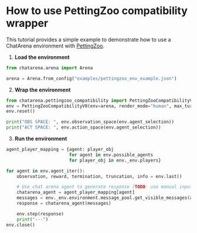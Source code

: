 # How to use PettingZoo compatibility wrapper

This tutorial provides a simple example to demonstrate how to use a ChatArena environment with [PettingZoo](https://github.com/Farama-Foundation/PettingZoo).

1. **Load the environment**
```python
from chatarena.arena import Arena

arena = Arena.from_config("examples/pettingzoo_env_example.json")
```

2. **Wrap the environment**
```python
from chatarena.pettingzoo_compatibility import PettingZooCompatibilityV0
env = PettingZooCompatibilityV0(env=arena, render_mode="human", max_turns=5)
env.reset()

print("OBS SPACE: ", env.observation_space(env.agent_selection))
print("ACT SPACE: ", env.action_space(env.agent_selection))
```

3. **Run the environment**
```python
agent_player_mapping = {agent: player_obj
                        for agent in env.possible_agents
                        for player_obj in env._env.players}

for agent in env.agent_iter():
    observation, reward, termination, truncation, info = env.last()

    # Use chat arena agent to generate response (TODO: use manual input backend rather than this method of input)
    chatarena_agent = agent_player_mapping[agent]
    messages = env._env.environment.message_pool.get_visible_messages(agent, turn=env.current_turn)
    response = chatarena_agent(messages)

    env.step(response)
    print("---")
env.close()
```